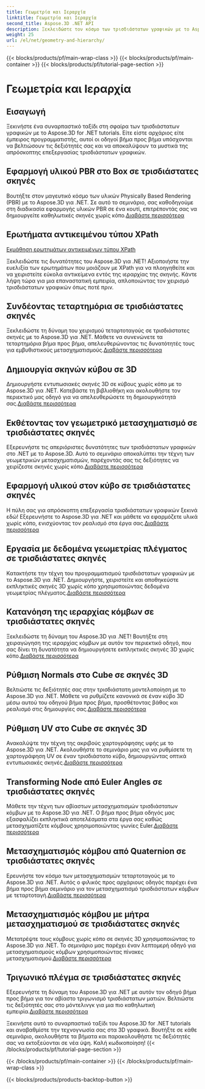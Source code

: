 ```yaml
---
title: Γεωμετρία και Ιεραρχία
linktitle: Γεωμετρία και Ιεραρχία
second_title: Aspose.3D .NET API
description: Ξεκλειδώστε τον κόσμο των τρισδιάστατων γραφικών με το Aspose.3D for .NET tutorials. Από την εφαρμογή υλικών PBR έως τους γεωμετρικούς μετασχηματισμούς, κατακτήστε κάθε πτυχή χωρίς κόπο.
weight: 25
url: /el/net/geometry-and-hierarchy/
---
```


{{< blocks/products/pf/main-wrap-class >}}
{{< blocks/products/pf/main-container >}}
{{< blocks/products/pf/tutorial-page-section >}}

# Γεωμετρία και Ιεραρχία

## Εισαγωγή

Ξεκινήστε ένα συναρπαστικό ταξίδι στη σφαίρα των τρισδιάστατων γραφικών με το Aspose.3D for .NET tutorials. Είτε είστε αρχάριος είτε έμπειρος προγραμματιστής, αυτοί οι οδηγοί βήμα προς βήμα υπόσχονται να βελτιώσουν τις δεξιότητές σας και να αποκαλύψουν τα μυστικά της απρόσκοπτης επεξεργασίας τρισδιάστατων γραφικών.

## Εφαρμογή υλικού PBR στο Box σε τρισδιάστατες σκηνές

 Βουτήξτε στον μαγευτικό κόσμο των υλικών Physically Based Rendering (PBR) με το Aspose.3D για .NET. Σε αυτό το σεμινάριο, σας καθοδηγούμε στη διαδικασία εφαρμογής υλικών PBR σε ένα κουτί, επιτρέποντάς σας να δημιουργείτε καθηλωτικές σκηνές χωρίς κόπο.[Διαβάστε περισσότερα](./apply-pbr-material-to-box/)


## Ερωτήματα αντικειμένου τύπου XPath

[Εκμάθηση ερωτημάτων αντικειμένων τύπου XPath](./xpath-like-object-queries/)

Ξεκλειδώστε τις δυνατότητες του Aspose.3D για .NET! Αξιοποιήστε την ευελιξία των ερωτημάτων που μοιάζουν με XPath για να πλοηγηθείτε και να χειριστείτε εύκολα αντικείμενα εντός της ιεραρχίας της σκηνής. Κάντε λήψη τώρα για μια επαναστατική εμπειρία, απλοποιώντας τον χειρισμό τρισδιάστατων γραφικών όπως ποτέ πριν.


## Συνδέοντας τεταρτημόρια σε τρισδιάστατες σκηνές

 Ξεκλειδώστε τη δύναμη του χειρισμού τεταρτοταγούς σε τρισδιάστατες σκηνές με το Aspose.3D για .NET. Μάθετε να συνενώνετε τα τεταρτημόρια βήμα προς βήμα, απελευθερώνοντας τις δυνατότητές τους για εμβυθιστικούς μετασχηματισμούς.[Διαβάστε περισσότερα](./concatenate-quaternions/)

## Δημιουργία σκηνών κύβου σε 3D

Δημιουργήστε εντυπωσιακές σκηνές 3D σε κύβους χωρίς κόπο με το Aspose.3D για .NET. Κατεβάστε τη βιβλιοθήκη και ακολουθήστε τον περιεκτικό μας οδηγό για να απελευθερώσετε τη δημιουργικότητά σας.[Διαβάστε περισσότερα](./create-cube-scenes/)

## Εκθέτοντας τον γεωμετρικό μετασχηματισμό σε τρισδιάστατες σκηνές

 Εξερευνήστε τις απεριόριστες δυνατότητες των τρισδιάστατων γραφικών στο .NET με το Aspose.3D. Αυτό το σεμινάριο αποκαλύπτει την τέχνη των γεωμετρικών μετασχηματισμών, παρέχοντάς σας τις δεξιότητες να χειρίζεστε σκηνές χωρίς κόπο.[Διαβάστε περισσότερα](./expose-geometric-transformation)

## Εφαρμογή υλικού στον κύβο σε τρισδιάστατες σκηνές

 Η πύλη σας για απρόσκοπτη επεξεργασία τρισδιάστατων γραφικών ξεκινά εδώ! Εξερευνήστε το Aspose.3D για .NET και μάθετε να εφαρμόζετε υλικά χωρίς κόπο, ενισχύοντας τον ρεαλισμό στα έργα σας.[Διαβάστε περισσότερα](./material-to-cube/)

## Εργασία με δεδομένα γεωμετρίας πλέγματος σε τρισδιάστατες σκηνές

 Κατακτήστε την τέχνη του προγραμματισμού τρισδιάστατων γραφικών με το Aspose.3D για .NET. Δημιουργήστε, χειριστείτε και αποθηκεύστε εκπληκτικές σκηνές 3D χωρίς κόπο χρησιμοποιώντας δεδομένα γεωμετρίας πλέγματος.[Διαβάστε περισσότερα](./mesh-geometry-data/)

## Κατανόηση της ιεραρχίας κόμβων σε τρισδιάστατες σκηνές

Ξεκλειδώστε τη δύναμη του Aspose.3D για .NET! Βουτήξτε στη χειραγώγηση της ιεραρχίας κόμβων με αυτόν τον περιεκτικό οδηγό, που σας δίνει τη δυνατότητα να δημιουργήσετε εκπληκτικές σκηνές 3D χωρίς κόπο.[Διαβάστε περισσότερα](./node-hierarchy/)

## Ρύθμιση Normals στο Cube σε σκηνές 3D

 Βελτιώστε τις δεξιότητές σας στην τρισδιάστατη μοντελοποίηση με το Aspose.3D για .NET. Μάθετε να ρυθμίζετε κανονικά σε έναν κύβο 3D μέσω αυτού του οδηγού βήμα προς βήμα, προσθέτοντας βάθος και ρεαλισμό στις δημιουργίες σας.[Διαβάστε περισσότερα](./setup-normals-cube/)

## Ρύθμιση UV στο Cube σε σκηνές 3D

 Ανακαλύψτε την τέχνη της ακριβούς χαρτογράφησης υφής με το Aspose.3D για .NET. Ακολουθήστε το σεμινάριο μας για να ρυθμίσετε τη χαρτογράφηση UV σε έναν τρισδιάστατο κύβο, δημιουργώντας οπτικά εντυπωσιακές σκηνές.[Διαβάστε περισσότερα](./setup-uv-cube/)

## Transforming Node από Euler Angles σε τρισδιάστατες σκηνές

 Μάθετε την τέχνη των αβίαστων μετασχηματισμών τρισδιάστατων κόμβων με το Aspose.3D για .NET. Ο βήμα προς βήμα οδηγός μας εξασφαλίζει εκπληκτικά αποτελέσματα στα έργα σας καθώς μετασχηματίζετε κόμβους χρησιμοποιώντας γωνίες Euler.[Διαβάστε περισσότερα](./transformation-node-euler-angles/)

## Μετασχηματισμός κόμβου από Quaternion σε τρισδιάστατες σκηνές

Ερευνήστε τον κόσμο των μετασχηματισμών τεταρτοταγούς με το Aspose.3D για .NET. Αυτός ο φιλικός προς αρχάριους οδηγός παρέχει ένα βήμα προς βήμα σεμινάριο για τον μετασχηματισμό τρισδιάστατων κόμβων με τεταρτοταγή.[Διαβάστε περισσότερα](./transformation-node-quaternion/)

## Μετασχηματισμός κόμβου με μήτρα μετασχηματισμού σε τρισδιάστατες σκηνές

 Μετατρέψτε τους κόμβους χωρίς κόπο σε σκηνές 3D χρησιμοποιώντας το Aspose.3D για .NET. Το σεμινάριο μας παρέχει έναν λεπτομερή οδηγό για μετασχηματισμούς κόμβων χρησιμοποιώντας πίνακες μετασχηματισμού.[Διαβάστε περισσότερα](./transformation-node-matrix/)

## Τριγωνικό πλέγμα σε τρισδιάστατες σκηνές

 Εξερευνήστε τη δύναμη του Aspose.3D για .NET με αυτόν τον οδηγό βήμα προς βήμα για τον αβίαστο τριγωνισμό τρισδιάστατων ματιών. Βελτιώστε τις δεξιότητές σας στο μόντελινγκ για μια πιο καθηλωτική εμπειρία.[Διαβάστε περισσότερα](./triangulate-mesh/)

Ξεκινήστε αυτό το συναρπαστικό ταξίδι του Aspose.3D for .NET tutorials και αναβαθμίστε την τεχνογνωσία σας στα 3D γραφικά. Βουτήξτε σε κάθε σεμινάριο, ακολουθήστε τα βήματα και παρακολουθήστε τις δεξιότητές σας να εκτοξεύονται σε νέα ύψη. Καλή κωδικοποίηση!
{{< /blocks/products/pf/tutorial-page-section >}}

{{< /blocks/products/pf/main-container >}}
{{< /blocks/products/pf/main-wrap-class >}}

{{< blocks/products/products-backtop-button >}}
